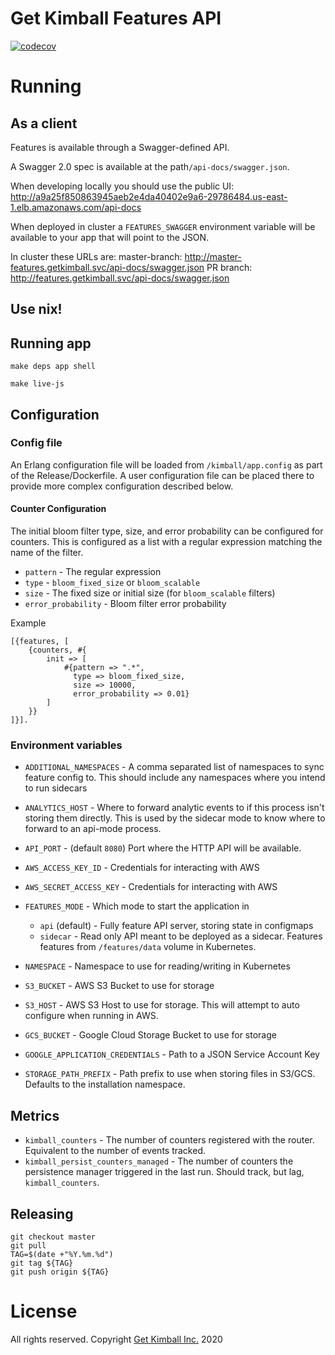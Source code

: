 # Get Kimball Features API

[![codecov](https://codecov.io/gh/getkimball/features/branch/trunk/graph/badge.svg?token=gVDJrLnoUY)](https://codecov.io/gh/getkimball/features)

# Running

## As a client

Features is available through a Swagger-defined API.

A Swagger 2.0 spec is available at the path`/api-docs/swagger.json`.

When developing locally you should use the public UI: http://a9a25f850863945aeb2e4da40402e9a6-29786484.us-east-1.elb.amazonaws.com/api-docs

When deployed in cluster a `FEATURES_SWAGGER` environment variable will be available to your app that will point to the JSON.

In cluster these URLs are:
master-branch: http://master-features.getkimball.svc/api-docs/swagger.json
PR branch: http://features.getkimball.svc/api-docs/swagger.json

## Use nix!

## Running app

```
make deps app shell
```

```
make live-js
```

## Configuration

### Config file

An Erlang configuration file will be loaded from `/kimball/app.config` as part of the Release/Dockerfile. A user configuration file can be placed there to provide more complex configuration described below.

#### Counter Configuration

The initial bloom filter type, size, and error probability can be configured for counters. This is configured as a list with a regular expression matching the name of the filter.

* `pattern` - The regular expression
* `type` - `bloom_fixed_size` or `bloom_scalable`
* `size` - The fixed size or initial size (for `bloom_scalable` filters)
* `error_probability` - Bloom filter error probability

Example

```
[{features, [
    {counters, #{
        init => [
            #{pattern => ".*",
              type => bloom_fixed_size,
              size => 10000,
              error_probability => 0.01}
        ]
    }}
]}].
```

### Environment variables

* `ADDITIONAL_NAMESPACES` - A comma separated list of namespaces to sync feature config to. This should include any namespaces where you intend to run sidecars
* `ANALYTICS_HOST` - Where to forward analytic events to if this process isn't storing them directly. This is used by the sidecar mode to know where to forward to an api-mode process.
* `API_PORT` - (default `8080`) Port where the HTTP API will be available.
* `AWS_ACCESS_KEY_ID` - Credentials for interacting with AWS
* `AWS_SECRET_ACCESS_KEY` - Credentials for interacting with AWS
* `FEATURES_MODE` - Which mode to start the application in
    * `api` (default) - Fully feature API server, storing state in configmaps
    * `sidecar` - Read only API meant to be deployed as a sidecar. Features features from `/features/data` volume in Kubernetes.
* `NAMESPACE` - Namespace to use for reading/writing in Kubernetes

* `S3_BUCKET` - AWS S3 Bucket to use for storage
* `S3_HOST` - AWS S3 Host to use for storage. This will attempt to auto configure when running in AWS.
* `GCS_BUCKET` - Google Cloud Storage Bucket to use for storage
* `GOOGLE_APPLICATION_CREDENTIALS` - Path to a JSON Service Account Key
* `STORAGE_PATH_PREFIX` - Path prefix to use when storing files in S3/GCS. Defaults to the installation namespace.

## Metrics

* `kimball_counters` - The number of counters registered with the router. Equivalent to the number of events tracked.
* `kimball_persist_counters_managed` - The number of counters the persistence manager triggered in the last run. Should track, but lag, `kimball_counters`.

## Releasing

```
git checkout master
git pull
TAG=$(date +"%Y.%m.%d")
git tag ${TAG}
git push origin ${TAG}
```

# License

All rights reserved. Copyright [Get Kimball Inc.](https://getkimball.com) 2020
